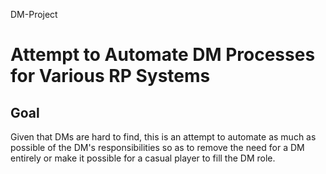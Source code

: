 DM-Project
# Attempt to Automate DM Processes for Various RP Systems

## Goal
Given that DMs are hard to find, this is an attempt to automate as much as possible of the DM's responsibilities so as to remove the need for a DM entirely or make it possible for a casual player to fill the DM role.